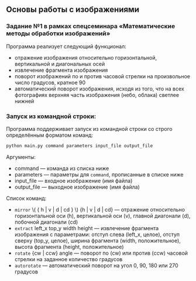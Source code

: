 ## Основы работы с изображениями
### Задание №1 в рамках спецсеминара «Математические методы обработки изображений»

Программа реализует следующий функционал:
* отражение изображения относительно горизонтальной, вертикальной и диагональных осей
* извлечение фрагмента изображения
* поворот изображений по и против часовой стрелки на произвольное число градусов, кратное 90
* автоматический поворот изображения, исходя из того, что на всех фотографиях верхняя часть изображения (небо, облака) светлее нижней

### Запуск из командной строки:
Программа поддерживает запуск из командной строки со строго определённым форматом команд:

``` bash
python main.py command parameters input_file output_file
```

Аргументы:
* command     — команда из списка ниже
* parameters  — параметры для `command`, прописанные в списке ниже
* input_file  — входное изображение (имя файла)
* output_file — выходное изображение (имя файла)

Список команд:
* `mirror` \\( { h | v | d | cd } \\)  {h | v | d | cd}                         — отражение относительно горизонтальной оси (h), вертикальной оси (v), главной диагонали (d), побочной диагонали (cd)
* `extract` left_x top_y width height — извлечение фрагмента изображения с параметрами: отступ слева (left_x, целое), отступ сверху (top_y, целое), ширина фрагмента (width, положительное), высота фрагмента (height, положительное)
* `rotate` {cw | ccw} angle                 — поворот по (cw) или против (ccw) часовой стрелки на заданное количество градусов
* `autorotate`		                          — автоматический поворот на угол 0, 90, 180 или 270 градусов